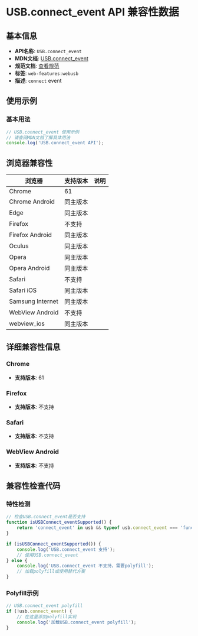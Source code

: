 # USB.connect_event API 兼容性数据

## 基本信息

- **API名称**: `USB.connect_event`
- **MDN文档**: [USB.connect_event](https://developer.mozilla.org/docs/Web/API/USB/connect_event)
- **规范文档**: [查看规范](https://wicg.github.io/webusb/#connect,https://wicg.github.io/webusb/#dom-usb-onconnect)
- **标签**: `web-features:webusb`
- **描述**: `connect` event

## 使用示例

### 基本用法

```javascript
// USB.connect_event 使用示例
// 请查阅MDN文档了解具体用法
console.log('USB.connect_event API');
```

## 浏览器兼容性

| 浏览器 | 支持版本 | 说明 |
|--------|----------|------|
| Chrome | 61 |  |
| Chrome Android | 同主版本 |  |
| Edge | 同主版本 |  |
| Firefox | 不支持 |  |
| Firefox Android | 同主版本 |  |
| Oculus | 同主版本 |  |
| Opera | 同主版本 |  |
| Opera Android | 同主版本 |  |
| Safari | 不支持 |  |
| Safari iOS | 同主版本 |  |
| Samsung Internet | 同主版本 |  |
| WebView Android | 不支持 |  |
| webview_ios | 同主版本 |  |

## 详细兼容性信息

### Chrome

- **支持版本**: 61

### Firefox

- **支持版本**: 不支持

### Safari

- **支持版本**: 不支持

### WebView Android

- **支持版本**: 不支持

## 兼容性检查代码

### 特性检测

```javascript
// 检查USB.connect_event是否支持
function isUSBConnect_eventSupported() {
    return 'connect_event' in usb && typeof usb.connect_event === 'function';
}

if (isUSBConnect_eventSupported()) {
    console.log('USB.connect_event 支持');
    // 使用USB.connect_event
} else {
    console.log('USB.connect_event 不支持，需要polyfill');
    // 加载polyfill或使用替代方案
}
```

### Polyfill示例

```javascript
// USB.connect_event polyfill
if (!usb.connect_event) {
    // 在这里添加polyfill实现
    console.log('加载USB.connect_event polyfill');
}
```

